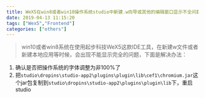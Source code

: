 ```yaml
---
title: WeX5在win8或者win10操作系统studio中新建.w向导或其他的编辑窗口显示不全问题
date: 2019-04-13 11:15:20
tags: ["Wex5","Frontend"]
categories: ["others"]
---
```


> win10或者win8系统在使用起步科技WeX5这款IDE工具，在新建w文件或者新建本地应用等时候，会出现不能显示完全的问题，下面是解决办法：  
1. 确认是否把操作系统的字体调整为非100%了
2. 把`studio\dropins\studio-app2\plugins\plugin\lib\cef1\chromium.jar`这个jar包复制到`studio\dropins\studio-app2\plugins\plugin\lib`下，重启studio
